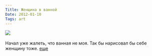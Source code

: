 ```yaml
---
Title: Женщина в ванной
Date: 2012-01-10
Tags: art
---
```


<div class="text"><img src="http://dl.dropbox.com/u/140528/site/saul-steinberg.jpg" /><br /><br />
Начал уже жалеть, что ванная не моя. Так бы нарисовал бы себе женщину тоже. <a href="http://www.saulsteinbergfoundation.org/gallery.html">еще</a></div>